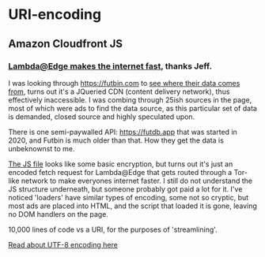 # URI-encoding
## Amazon Cloudfront JS
### [Lambda@Edge makes the internet fast](https://docs.aws.amazon.com/AmazonCloudFront/latest/DeveloperGuide/lambda-at-the-edge.html), thanks Jeff.

I was looking through https://futbin.com to [see where their data comes from](https://www.futbin.com/23/player/62/pele), turns out it's a JQueried CDN (content delivery network), thus effectively inaccessible. I was combing through 25ish sources in the page, most of which were ads to find the data source, as this particular set of data is demanded, closed source and highly speculated upon.

There is one semi-paywalled API: https://futdb.app that was started in 2020, and Futbin is much older than that. How they get the data is unbeknownst to me.

[The JS file](https://github.com/dkalnz/URI-encoding/blob/main/script-donotrun.js) looks like some basic encryption, but turns out it's just an encoded fetch request for Lambda@Edge that gets routed through a Tor-like network to make everyones internet faster.
I still do not understand the JS structure underneath, but someone probably got paid a lot for it.
I've noticed 'loaders' have similar types of encoding, some not so cryptic, but most ads are placed into HTML, and the script that loaded it is gone, leaving no DOM handlers on the page.

10,000 lines of code vs a URI, for the purposes of 'streamlining'.

[Read about UTF-8 encoding here](https://www.urlencoder.org)

